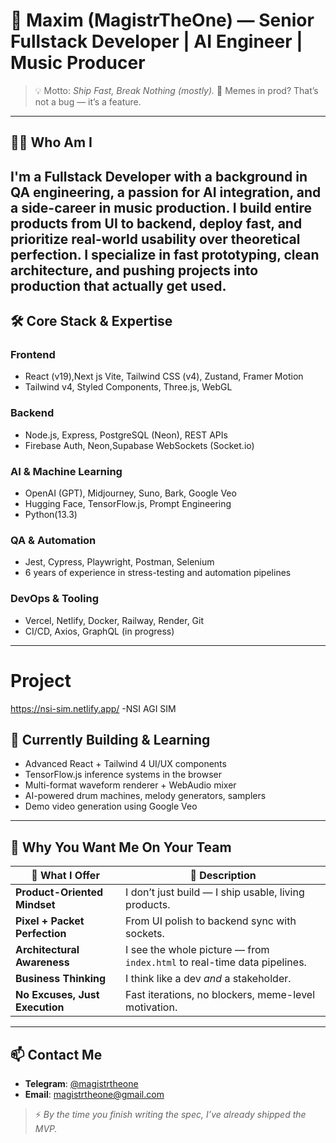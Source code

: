 # 👾 Maxim (MagistrTheOne) — Senior Fullstack Developer | AI Engineer | Music Producer
> 💡 Motto: *Ship Fast, Break Nothing (mostly).*
> 🧠 Memes in prod? That’s not a bug — it’s a feature.
---
## 🧑‍💻 Who Am I
I'm a **Fullstack Developer** with a background in **QA engineering**, a passion for **AI integration**, and a side-career in **music production**. I build entire products from UI to backend, deploy fast, and prioritize real-world usability over theoretical perfection.
I specialize in fast prototyping, clean architecture, and pushing projects into production that actually get used.
---
## 🛠️ Core Stack & Expertise
### **Frontend**
* React (v19),Next js Vite, Tailwind CSS (v4), Zustand, Framer Motion
* Tailwind v4, Styled Components, Three.js, WebGL
### **Backend**
* Node.js, Express, PostgreSQL (Neon), REST APIs
* Firebase Auth, Neon,Supabase WebSockets (Socket.io)
### **AI & Machine Learning**
* OpenAI (GPT), Midjourney, Suno, Bark, Google Veo
* Hugging Face, TensorFlow\.js, Prompt Engineering
* Python(13.3)
### **QA & Automation**
* Jest, Cypress, Playwright, Postman, Selenium
* 6 years of experience in stress-testing and automation pipelines
### **DevOps & Tooling**
* Vercel, Netlify, Docker, Railway, Render, Git
* CI/CD, Axios, GraphQL (in progress)
---
# **Project**
https://nsi-sim.netlify.app/ -NSI AGI SIM
## 🌱 Currently Building & Learning
* Advanced React + Tailwind 4 UI/UX components
* TensorFlow\.js inference systems in the browser
* Multi-format waveform renderer + WebAudio mixer
* AI-powered drum machines, melody generators, samplers
* Demo video generation using Google Veo
---
## 💼 Why You Want Me On Your Team

| 🚀 What I Offer                | 💬 Description                                                           |
| ------------------------------ | ------------------------------------------------------------------------ |
| **Product-Oriented Mindset**   | I don’t just build — I ship usable, living products.                     |
| **Pixel + Packet Perfection**  | From UI polish to backend sync with sockets.                             |
| **Architectural Awareness**    | I see the whole picture — from `index.html` to real-time data pipelines. |
| **Business Thinking**          | I think like a dev *and* a stakeholder.                                  |
| **No Excuses, Just Execution** | Fast iterations, no blockers, meme-level motivation.                     |

---

## 📫 Contact Me

* **Telegram**: [@magistrtheone](https://t.me/magistrtheone)
* **Email**: [magistrtheone@gmail.com](mailto:magistrtheone@gmail.com)

> ⚡ *By the time you finish writing the spec, I’ve already shipped the MVP.*

